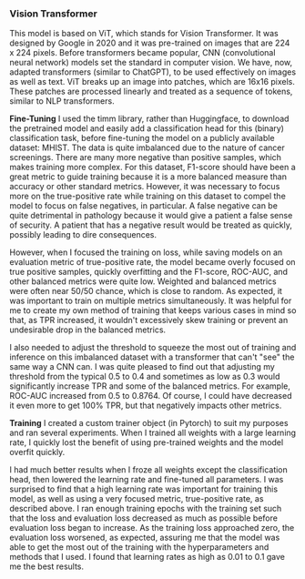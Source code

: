 ### **Vision Transformer**

This model is based on ViT, which stands for Vision Transformer. It was designed by Google in 2020 and it was pre-trained on images that are 224 x 224 pixels. Before transformers became popular, CNN (convolutional neural network) models set the standard in computer vision. We have, now, adapted transformers (similar to ChatGPT), to be used effectively on images as well as text. ViT breaks up an image into patches, which are 16x16 pixels. These patches are processed linearly and treated as a sequence of tokens, similar to NLP transformers.

**Fine-Tuning**
I used the timm library, rather than Huggingface, to download the pretrained model and easily add a classification head for this (binary) classification task, before fine-tuning the model on a publicly available dataset: MHIST. The data is quite imbalanced due to the nature of cancer screenings. There are many more negative than positive samples, which makes training more complex. For this dataset, F1-score should have been a great metric to guide training because it is a more balanced measure than accuracy or other standard metrics. However, it was necessary to focus more on the true-positive rate while training on this dataset to compel the model to focus on false negatives, in particular. A false negative can be quite detrimental in pathology because it would give a patient a false sense of security. A patient that has a negative result would be treated as quickly, possibly leading to dire consequences.

However, when I focused the training on loss, while saving models on an evaluation metric of true-positive rate, the model became overly focused on true positive samples, quickly overfitting and the F1-score, ROC-AUC, and other balanced metrics were quite low. Weighted and balanced metrics were often near 50/50 chance, which is close to random. As expected, it was important to train on multiple metrics simultaneously. It was helpful for me to create my own method of training that keeps various cases in mind so that, as TPR increased, it wouldn't excessively skew training or prevent an undesirable drop in the balanced metrics.

I also needed to adjust the threshold to squeeze the most out of training and inference on this imbalanced dataset with a transformer that can't "see" the same way a CNN can. I was quite pleased to find out that adjusting my threshold from the typical 0.5 to 0.4 and sometimes as low as 0.3 would significantly increase TPR and some of the balanced metrics. For example, ROC-AUC increased from 0.5 to 0.8764. Of course, I could have decreased it even more to get 100% TPR, but that negatively impacts other metrics.

**Training**
I created a custom trainer object (in Pytorch) to suit my purposes and ran several experiments. When I trained all weights with a large learning rate, I quickly lost the benefit of using pre-trained weights and the model overfit quickly.

I had much better results when I froze all weights except the classification head, then lowered the learning rate and fine-tuned all parameters. I was surprised to find that a high learning rate was important for training this model, as well as using a very focused metric, true-positive rate, as described above. I ran enough training epochs with the training set such that the loss and evaluation loss decreased as much as possible before evaluation loss began to increase. As the training loss approached zero, the evaluation loss worsened, as expected, assuring me that the model was able to get the most out of the training with the hyperparameters and methods that I used. I found that learning rates as high as 0.01 to 0.1 gave me the best results.